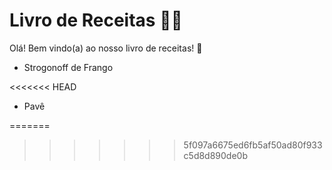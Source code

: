 # Livro de Receitas :woman_cook:

Olá! Bem vindo(a) ao nosso livro de receitas! :handshake:

- Strogonoff de Frango

<<<<<<< HEAD
- Pavê

  
=======
  
>>>>>>> 5f097a6675ed6fb5af50ad80f933c5d8d890de0b
